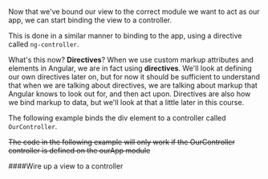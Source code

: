 Now that we've bound our view to the correct module we want to act as our app, we can start binding the view to a controller.

This is done in a similar manner to binding to the app, using a directive called `ng-controller`.

What's this now? **Directives**? When we use custom markup attributes and elements in Angular, we are in fact using **directives**. We'll look at defining our own directives later on, but for now it should be sufficient to understand that when we are talking about directives, we are talking about markup that Angular knows to look out for, and then act upon. Directives are also how we bind markup to data, but we'll look at that a little later in this course.

The following example binds the div element to a controller called `OurController`.

~~The code in the following example will only work if the OurController controller is defined on the ourApp module~~

####Wire up a view to a controller
    <div ng-app="ourApp">
        <div ng-controller="OurController">
        </div>
    </div>







